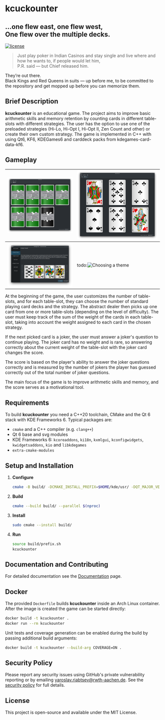 # kcuckounter

## ...one flew east, one flew west, <br>One flew over the multiple decks.

[//]: # ([![version]&#40;https://img.shields.io/github/v/release/YaRiabtsev/kcuckounter?include_prereleases&#41;]&#40;https://github.com/YaRiabtsev/kcuckounter/releases/latest&#41;)
[//]: # ([![Checks]&#40;https://github.com/YaRiabtsev/kcuckounter/actions/workflows/tests.yml/badge.svg&#41;]&#40;https://github.com/YaRiabtsev/kcuckounter/actions/workflows/tests.yml&#41;)
[//]: # ([![Docs & Coverage]&#40;https://github.com/YaRiabtsev/kcuckounter/actions/workflows/html.yml/badge.svg&#41;]&#40;https://github.com/YaRiabtsev/kcuckounter/actions/workflows/html.yml&#41;)
[//]: # ([![codecov]&#40;https://codecov.io/gh/YaRiabtsev/kcuckounter/graph/badge.svg?token=MCNEJFWMDU&#41;]&#40;https://codecov.io/gh/YaRiabtsev/kcuckounter&#41;)

[![license](https://img.shields.io/github/license/YaRiabtsev/kcuckounter?color=e6e6e6)](https://github.com/YaRiabtsev/kcuckounter/blob/master/license)

> Just play poker in Indian Casinos and stay single and live where and how he wants to, if people would let him,
> <br> P.R. said — but Chief released him.

They’re out there. <br>
Black Kings and Red Queens in suits — up before me, to be committed to the repository and get mopped up before you can memorize them.

## Brief Description

**kcuckounter** is an educational game. The project aims to
improve basic arithmetic skills and memory retention by counting cards in
different table-slots with different strategies. The user has the option to use
one of the preloaded strategies (Hi-Lo, Hi-Opt I, Hi-Opt II, Zen Count and
other) or create their own custom strategy. The game is implemented in C++ with
using Qt6, KF6, KDEGames6 and carddeck packs from kdegames-card-data-kf6.

## Gameplay

| ![Game setup](screenshots/Screenshot_20230221_180009.png)           | ![Game process](screenshots/Screenshot_20230221_180045.png) |
|---------------------------------------------------------------------|-------------------------------------------------------------|
| ![Strategy information](screenshots/Screenshot_20230221_180212.png) | todo:![Choosing a theme](screenshots/Screenshot_null.png)   |

At the beginning of the game, the user customizes the number of table-slots, and
for each table-slot, they can choose the number of standard playing card decks
and the strategy. The abstract dealer then picks up one card from one or more
table-slots (depending on the level of difficulty). The user must keep track of
the sum of the weight of the cards in each table-slot, taking into account the
weight assigned to each card in the chosen strategy.

If the next picked card is a joker, the user must answer a joker's question to
continue playing. The joker card has no weight and is rare, so answering
correctly about the current weight of the table-slot with the joker card changes
the score.

The score is based on the player's ability to answer the joker questions
correctly and is measured by the number of jokers the player has guessed
correctly out of the total number of joker questions.

The main focus of the game is to improve arithmetic skills and memory, and the
score serves as a motivational tool.

## Requirements

To build **kcuckounter** you need a C++20 toolchain, CMake and the Qt 6
stack with KDE Frameworks 6. Typical packages are:

- `cmake` and a C++ compiler (e.g. `clang++`)
- Qt 6 base and svg modules
- KDE Frameworks 6: `kcoreaddons`, `ki18n`, `kxmlgui`, `kconfigwidgets`,
  `kwidgetsaddons`, `kio` and `libkdegames`
- `extra-cmake-modules`

## Setup and Installation

1. **Configure**
   ```bash
   cmake -B build/ -DCMAKE_INSTALL_PREFIX=$HOME/kde/usr/ -DQT_MAJOR_VERSION=6
   ```
2. **Build**
   ```bash
   cmake --build build/ --parallel $(nproc)
   ```
3. **Install**
   ```bash
   sudo cmake --install build/
   ```
4. **Run**
   ```bash
   source build/prefix.sh
   kcuckounter
   ```

## Documentation and Contributing

For detailed documentation see the [Documentation](https://yariabtsev.github.io/kcuckounter/doc/) page. 

## Docker

The provided `Dockerfile` builds **kcuckounter** inside an Arch Linux
container. After the image is created the game can be started directly:

```bash
docker build -t kcuckounter .
docker run --rm kcuckounter
```

Unit tests and coverage generation can be enabled during the build by passing
additional build arguments:

```bash
docker build -t kcuckounter --build-arg COVERAGE=ON .
```

## Security Policy

Please report any security issues using GitHub's private vulnerability reporting
or by emailing [yaroslav.riabtsev@rwth-aachen.de](mailto:yaroslav.riabtsev@rwth-aachen.de).
See the [security policy](.github/SECURITY.md) for full details.

## License

This project is open-source and available under the MIT License.